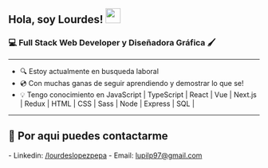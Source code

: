 
<h2> Hola, soy Lourdes! <img src="https://media.giphy.com/media/hvRJCLFzcasrR4ia7z/giphy.gif" width="30"></h2>
<h3>💻 Full Stack Web Developer y Diseñadora Gráfica 🖌️</h3>

<hr/>

- 🔍 Estoy actualmente en busqueda laboral
- 💿 Con muchas ganas de seguir aprendiendo y demostrar lo que se!
- 💡 Tengo conocimiento en JavaScript | TypeScript | React | Vue | Next.js | Redux | HTML | CSS | Sass | Node | Express | SQL |

<hr/>

<h2>📩 Por aqui puedes contactarme</h2>
- Linkedin: <a href="https://www.linkedin.com/in/lourdeslopezpepa/" >/lourdeslopezpepa</a>
- Email: <a href="lupilp97@gmail.com" target="_blank">lupilp97@gmail.com</a>

